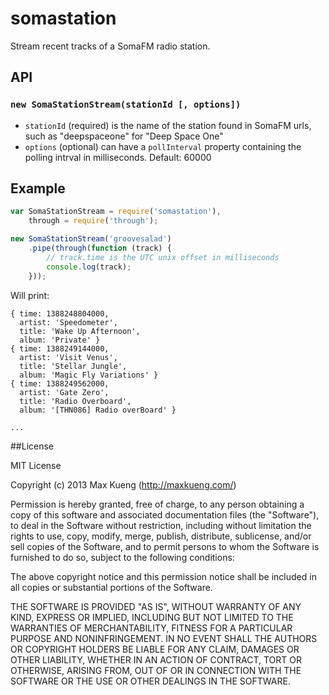 somastation
===========

Stream recent tracks of a SomaFM radio station.

## API

### `new SomaStationStream(stationId [, options])`

 - `stationId` (required) is the name of the station found in SomaFM urls, such as "deepspaceone" for "Deep Space One"
 - `options` (optional) can have a `pollInterval` property containing the polling intrval in milliseconds. Default: 60000

## Example

```javascript
var SomaStationStream = require('somastation'),
    through = require('through');

new SomaStationStream('groovesalad')
    .pipe(through(function (track) {
        // track.time is the UTC unix offset in milliseconds
        console.log(track);
    }));
```

Will print:

```
{ time: 1388248804000,
  artist: 'Speedometer',
  title: 'Wake Up Afternoon',
  album: 'Private' }
{ time: 1388249144000,
  artist: 'Visit Venus',
  title: 'Stellar Jungle',
  album: 'Magic Fly Variations' }
{ time: 1388249562000,
  artist: 'Gate Zero',
  title: 'Radio Overboard',
  album: '[THN086] Radio overBoard' }

...
```

##License

MIT License

Copyright (c) 2013 Max Kueng (http://maxkueng.com/)
 
Permission is hereby granted, free of charge, to any person obtaining
a copy of this software and associated documentation files (the
"Software"), to deal in the Software without restriction, including
without limitation the rights to use, copy, modify, merge, publish,
distribute, sublicense, and/or sell copies of the Software, and to
permit persons to whom the Software is furnished to do so, subject to
the following conditions:
 
The above copyright notice and this permission notice shall be
included in all copies or substantial portions of the Software.
 
THE SOFTWARE IS PROVIDED "AS IS", WITHOUT WARRANTY OF ANY KIND,
EXPRESS OR IMPLIED, INCLUDING BUT NOT LIMITED TO THE WARRANTIES OF
MERCHANTABILITY, FITNESS FOR A PARTICULAR PURPOSE AND
NONINFRINGEMENT. IN NO EVENT SHALL THE AUTHORS OR COPYRIGHT HOLDERS BE
LIABLE FOR ANY CLAIM, DAMAGES OR OTHER LIABILITY, WHETHER IN AN ACTION
OF CONTRACT, TORT OR OTHERWISE, ARISING FROM, OUT OF OR IN CONNECTION
WITH THE SOFTWARE OR THE USE OR OTHER DEALINGS IN THE SOFTWARE.
